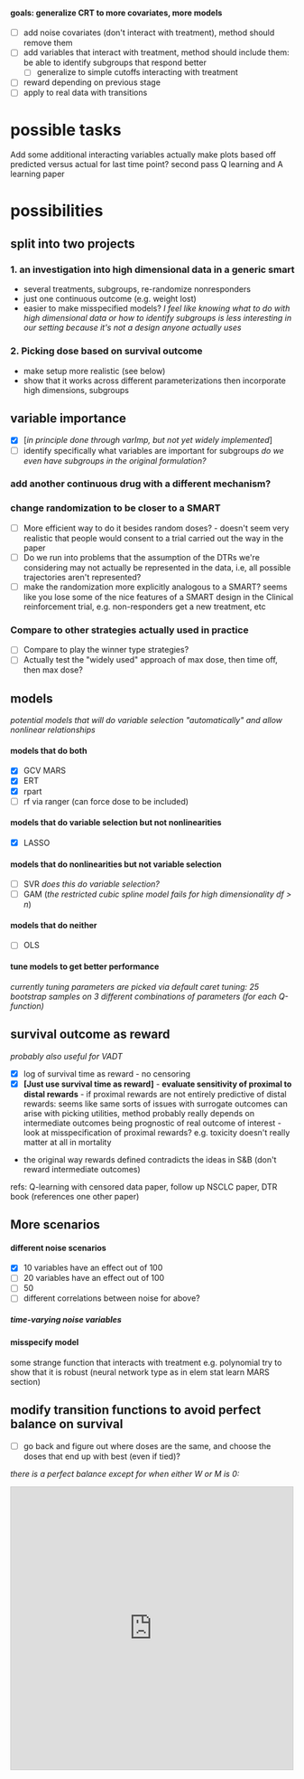 #### goals: generalize CRT to more covariates, more models
- [ ] add noise covariates (don't interact with treatment), method should remove them
- [ ] add variables that interact with treatment, method should include them: be able to identify subgroups that respond better
    - [ ] generalize to simple cutoffs interacting with treatment
- [ ] reward depending on previous stage
- [ ] apply to real data with transitions

# possible tasks
Add some additional interacting variables
actually make plots based off predicted versus actual for last time point?
second pass Q learning and A learning paper

# possibilities
## split into two projects
### 1. an investigation into high dimensional data in a generic smart
- several treatments, subgroups, re-randomize nonresponders
- just one continuous outcome (e.g. weight lost)
- easier to make misspecified models?
_I feel like knowing what to do with high dimensional data or how to identify subgroups is less interesting in our setting because it's not a design anyone actually uses_

### 2. Picking dose based on survival outcome
- make setup more realistic (see below)
- show that it works across different parameterizations
then incorporate high dimensions, subgroups

## variable importance
- [x] [_in principle done through varImp, but not yet widely implemented_]
- [ ] identify specifically what variables are important for subgroups _do we even have subgroups in the original formulation?_

### add another continuous drug with a different mechanism?

### change randomization to be closer to a SMART
- [ ] More efficient way to do it besides random doses? - doesn't seem very realistic that people would consent to a trial carried out the way in the paper
- [ ] Do we run into problems that the assumption of the DTRs we're considering may not actually be represented in the data, i.e, all possible trajectories aren't represented?
- [ ] make the randomization more explicitly analogous to a SMART? seems like you lose some of the nice features of a SMART design in the Clinical reinforcement trial, e.g. non-responders get a new treatment, etc

### Compare to other strategies actually used in practice
- [ ] Compare to play the winner type strategies?
- [ ] Actually test the "widely used" approach of max dose, then time off, then max dose?

## models
_potential models that will do variable selection "automatically" and allow nonlinear relationships_

#### models that do both
- [x] GCV MARS
- [x] ERT
- [x] rpart
- [ ] rf via ranger (can force dose to be included)

#### models that do variable selection but not nonlinearities
- [x] LASSO

#### models that do nonlinearities but not variable selection
- [ ] SVR _does this do variable selection?_
- [ ] GAM (_the restricted cubic spline model fails for high dimensionality df > n_)

#### models that do neither
- [ ] OLS

#### tune models to get better performance
_currently tuning parameters are picked via default caret tuning: 25 bootstrap samples on 3 different combinations of parameters (for each Q-function)_

## survival outcome as reward
_probably also useful for VADT_
- [x] log of survival time as reward - no censoring
- [x] **[Just use survival time as reward]** - **evaluate sensitivity of proximal to distal rewards** - if proximal rewards are not entirely predictive of distal rewards: seems like same sorts of issues with surrogate outcomes can arise with picking utilities, method probably really depends on intermediate outcomes being prognostic of real outcome of interest - look at misspecification of proximal rewards? e.g. toxicity doesn't really matter at all in mortality

- the original way rewards defined contradicts the ideas in S&B (don't reward intermediate outcomes)

refs: Q-learning with censored data paper, follow up NSCLC paper, DTR book (references one other paper)

## More scenarios

#### different noise scenarios
- [x] 10 variables have an effect out of 100
- [ ] 20 variables have an effect out of 100
- [ ] 50
- [ ] different correlations between noise for above?

##### time-varying noise variables

#### misspecify model
some strange function that interacts with treatment e.g. polynomial try to show that it is robust (neural network type as in elem stat learn MARS section)

## modify transition functions to avoid perfect balance on survival

- [ ] go back and figure out where doses are the same, and choose the doses that end up with best (even if tied)?

_there is a perfect balance except for when either W or M is 0:_
<iframe src="https://www.desmos.com/calculator/esw7qu2rx5?embed" width="500px" height="500px" style="border: 1px solid #ccc" frameBorder=0 />

- [ ] Change the params on mus on survivial? generate from uniform distribution?

- [x] [_just remove balance, make actual max for survival_] **make sophisticated way to choose max for ties in "best"** based off of sum of tumor mass and toxicity?

**make a new project that should be more or less identical to paper**?
- [ ] replicate ERT results in CRT paper
  - [ ] how is my ERT different from their's?
- [ ] replicate SVR results in CRT paper
  - [ ] get SVR working with one stage of thesis data

## testing/refactoring
- [ ] extract repeated sequences as functions

### unit tests for each piece

# other ideas
- [ ] See how sample size effects results?
- [ ] average over many simulations? _Would be more accurate, but not very realistic, as in reality you only observe one trial_
- [ ] average test set over (e.g. 10) replicates? _Not sure this is necessary since the expected survival time is used in test set. But would give different starting conditions for the 200 patients_


***

# future directions
- [ ] Sample size formulae for CRT with survival outcomes
- [ ] confidence intervals for CRT with survival outcomes
- [ ] incorporating adaptive elements into a SMART? - "in some settings the incorporation of adaptive elements into a SMART design is possible (Thall et al. 2002, Thall & Wathen 2005), how to achieve optimal incorporation is an open question that warrants further research."

***

# Qs to answer
- [ ] How do these Bayesian Thall strategies ignore treatment heterogeneity? Do the Berry ones too?
- [ ] How is the Q learning and and A learning methods for dynamic treatment regimes relevant to response depending on previous stage?
- [ ] How does the RLT design help with drug discovery?
- [ ] search literature for sequential design of experiments?
- [ ] How to have a single terminal utility/reward instead of sum of stages in Q learning? - DTR review says this can also be done
- [ ] What does assuming sufficient regularity mean? - DTR review paper
- [ ] What are nonregular asymptotics?


***

# extras
make shiny app where you can adjust weighting, see impacts on performance?
interactive documents

### reimplement in julia

### more models
- [ ] How to get predicted values/treatment assignments from STIMA?
- [ ] implement GAMSEL with treatment subgroup interactions
- [ ] implement RLT with treatment subgroup interactions?
boosted method?

#### interaction identifying tree methods:
- MOB
- Interaction trees
- QUINT - most promising?
- STIMA

**recursive partitioning algorithm to identify best treatment**
1. Split on some value of some covariate
2.then evaluate each prospective left and right node by evaluating the response at different dose ranges by comparing the response of people who happened to receive a dose in that range to everyone else's response.
Do this for all the does ranges (e.g. 0-0.2, 0.2-0.4, 0.4-0.6, 0.6-0.8, 0.8-1)
3. Find the dose range that has the highest response, + but also has a given number of people in node?
4. Choose that highest response as the treatment assignment for everyone in that node

### Better optimization techniques:
computationally and realistically

- Using `optim`?
- Rcpp bisection search?
newton raphson, fisher scoring
